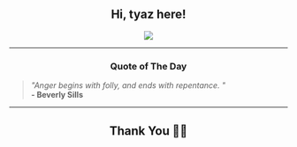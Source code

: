 <h2 align="center"> Hi, tyaz here!</h2>

<p align="center">
<a href="https://github.com/tyazx" alt="github streak"><img src="https://dvst-streak.herokuapp.com/?user=tyazx&theme=tokyonight&fire=DD472C"></a>
</p>

<hr>
<h3 align="center">Quote of The Day</h3>
<p align="center">
<blockquote>
<i>"Anger begins with folly, and ends with repentance. "</i>
<br>
<b>- Beverly Sills</b>
</blockquote>
</p>


<hr>
<h2 align="center">Thank You 🙏🏼</h2>
